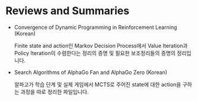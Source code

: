 # Reviews and Summaries


* Convergence of Dynamic Programming in Reinforcement Learning (Korean)

   Finite state and action인 Markov Decision Process에서 Value Iteration과 Policy Iteration이 수렴한다는 정리의 증명 및 필요한 보조정리들의 증명의 정리입니다.


* Search Algorithms of AlphaGo Fan and AlphaGo Zero (Korean)

   알파고가 학습 단계 및 실제 게임에서 MCTS로 주어진 state에 대한 action을 구하는 과정을 따로 정리한 파일입니다.
